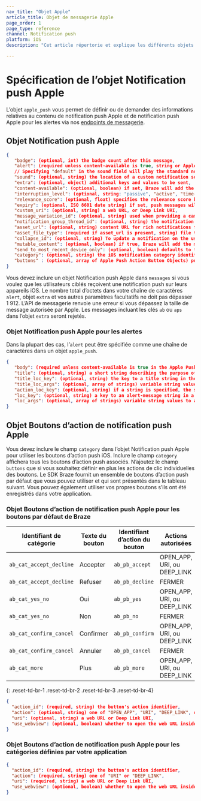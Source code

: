 ```yaml
---
nav_title: "Objet Apple"
article_title: Objet de messagerie Apple
page_order: 1
page_type: reference
channel: Notification push
platform: iOS
description: "Cet article répertorie et explique les différents objets Apple utilisés chez Braze."

---
```


# Spécification de l’objet Notification push Apple

L’objet `apple_push` vous permet de définir ou de demander des informations relatives au contenu de notification push Apple et de notification push Apple pour les alertes via nos [endpoints de messagerie]({{site.baseurl}}/api/endpoints/messaging).

## Objet Notification push Apple

```json
{
   "badge": (optional, int) the badge count after this message,
   "alert": (required unless content-available is true, string or Apple Push Alert Object) the notification message,
   // Specifying "default" in the sound field will play the standard notification sound
   "sound": (optional, string) the location of a custom notification sound within the app,
   "extra": (optional, object) additional keys and values to be sent,
   "content-available": (optional, boolean) if set, Braze will add the "content-available" flag to the push payload,
   "interruption_level": (optional, string: "passive", "active", "time-sensitive", or "critical") specifies the interruption level passed (iOS 15+),
   "relevance_score": (optional, float) specifies the relevance score between 0.0 and 1.0 used for grouping notification summaries (iOS 15+),
   "expiry": (optional, ISO 8601 date string) if set, push messages will expire at the specified datetime,
   "custom_uri": (optional, string) a web URL, or Deep Link URI,
   "message_variation_id": (optional, string) used when providing a campaign_id to specify which message variation this message should be tracked under (must be an iOS Push Message),
   "notification_group_thread_id": (optional, string) the notification group thread ID the notification will be sent with,
   "asset_url": (optional, string) content URL for rich notifications for devices using iOS 10 or higher,
   "asset_file_type": (required if asset_url is present, string) file type of the asset - one of "aif", "gif", "jpg", "m4a", "mp3", "mp4", "png", or "wav",
   "collapse_id": (optional, string) To update a notification on the user's device once you've issued it, send another notification with the same collapse ID you used previously
   "mutable_content": (optional, boolean) if true, Braze will add the mutable-content flag to the payload and set it to 1. The mutable-content flag is automatically set to 1 when sending a rich notification, regardless of the value of this parameter.
   "send_to_most_recent_device_only": (optional, boolean) defaults to false, if set to true, Braze will only send this push to a user's most recently used iOS device, rather than all eligible iOS devices,
   "category": (optional, string) the iOS notification category identifier for displaying push action buttons,
   "buttons" : (optional, array of Apple Push Action Button Objects) push action buttons to display
}
```

Vous devez inclure un objet Notification push Apple dans `messages` si vous voulez que les utilisateurs ciblés reçoivent une notification push sur leurs appareils iOS. Le nombre total d’octets dans votre chaîne de caractères `alert`, objet `extra` et vos autres paramètres facultatifs ne doit pas dépasser 1 912. L’API de messagerie renvoie une erreur si vous dépassez la taille de message autorisée par Apple. Les messages incluant les clés `ab` ou `aps` dans l’objet `extra` seront rejetés.

### Objet Notification push Apple pour les alertes

Dans la plupart des cas, l’`alert` peut être spécifiée comme une chaîne de caractères dans un objet `apple_push`.

```json
{
   "body": (required unless content-available is true in the Apple Push Object, string) the text of the alert message,
   "title": (optional, string) a short string describing the purpose of the notification, displayed as part of the Apple Watch notification interface,
   "title_loc_key": (optional, string) the key to a title string in the `Localizable.strings` file for the current localization,
   "title_loc_args": (optional, array of strings) variable string values to appear in place of the format specifiers in title_loc_key,
   "action_loc_key": (optional, string) if a string is specified, the system displays an alert that includes the Close and View buttons, the string is used as a key to get a localized string in the current localization to use for the right button’s title instead of "View",
   "loc_key": (optional, string) a key to an alert-message string in a Localizable.strings file for the current localization,
   "loc_args": (optional, array of strings) variable string values to appear in place of the format specifiers in loc_key
}
```

## Objet Boutons d’action de notification push Apple

Vous devez inclure le champ `category` dans l’objet Notification push Apple pour utiliser les boutons d’action push iOS. Inclure le champ `category` affichera tous les boutons d’action push associés. N’ajoutez le champ `buttons` que si vous souhaitez définir en plus les actions de clic individuelles des boutons. Le SDK Braze fournit un ensemble de boutons d’action push par défaut que vous pouvez utiliser et qui sont présentés dans le tableau suivant. Vous pouvez également utiliser vos propres boutons s’ils ont été enregistrés dans votre application.

### Objet Boutons d’action de notification push Apple pour les boutons par défaut de Braze

| Identifiant de catégorie   | Texte du bouton | Identifiant d’action du bouton | Actions autorisées         |
|-----------------------|-------------|--------------------------|-------------------------|
| `ab_cat_accept_decline` | Accepter      | `ab_pb_accept`             | OPEN_APP, URI, ou DEEP_LINK |
| `ab_cat_accept_decline` | Refuser     | `ab_pb_decline`            | FERMER                   |
| `ab_cat_yes_no`         | Oui         | `ab_pb_yes`                | OPEN_APP, URI, ou DEEP_LINK |
| `ab_cat_yes_no`         | Non          | `ab_pb_no`                 | FERMER                   |
| `ab_cat_confirm_cancel` | Confirmer     | `ab_pb_confirm`            | OPEN_APP, URI, ou DEEP_LINK |
| `ab_cat_confirm_cancel` | Annuler      | `ab_pb_cancel`             | FERMER                   |
| `ab_cat_more`           | Plus        | `ab_pb_more`               | OPEN_APP, URI, ou DEEP_LINK |
{: .reset-td-br-1 .reset-td-br-2 .reset-td-br-3  .reset-td-br-4}

```json
{
  "action_id": (required, string) the button's action identifier,
  "action": (optional, string) one of "OPEN_APP", "URI", "DEEP_LINK", or "CLOSE". Defaults to either "OPEN_APP" or "CLOSE" depending on the button,
  "uri": (optional, string) a web URL or Deep Link URI,
  "use_webview": (optional, boolean) whether to open the web URL inside the app if the action is "URI", defaults to true
}
```

### Objet Boutons d’action de notification push Apple pour les catégories définies par votre application

```json
{
  "action_id": (required, string) the button's action identifier,
  "action": (required, string) one of "URI" or "DEEP_LINK",
  "uri": (required, string) a web URL or Deep Link URI,
  "use_webview": (optional, boolean) whether to open the web URL inside the app if the action is "URI", defaults to true
}
```
